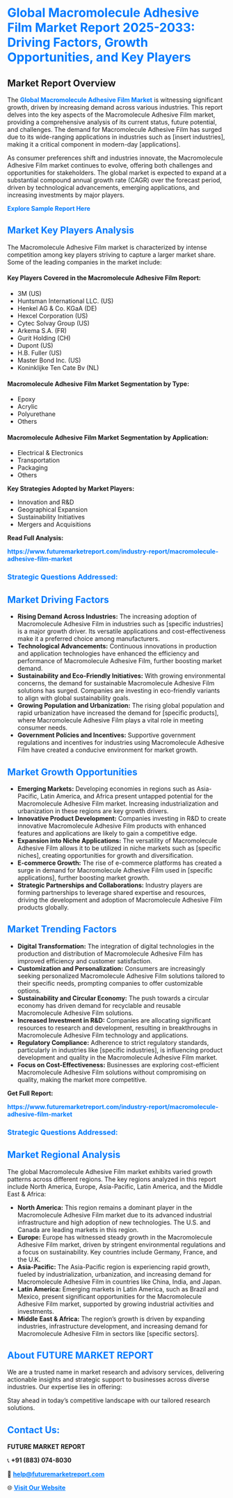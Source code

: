 <h1 style="color: #007BFF;">Global Macromolecule Adhesive Film Market Report 2025-2033: Driving Factors, Growth Opportunities, and Key Players</h1>

<section id="overview">
<h2>Market Report Overview</h2>
<p>The <a href="https://www.futuremarketreport.com/industry-report/macromolecule-adhesive-film-market" style="color: #007BFF; text-decoration: none;"><strong>Global Macromolecule Adhesive Film Market</strong></a> is witnessing significant growth, driven by increasing demand across various industries. This report delves into the key aspects of the Macromolecule Adhesive Film market, providing a comprehensive analysis of its current status, future potential, and challenges. The demand for Macromolecule Adhesive Film has surged due to its wide-ranging applications in industries such as [insert industries], making it a critical component in modern-day [applications].</p>
<p>As consumer preferences shift and industries innovate, the Macromolecule Adhesive Film market continues to evolve, offering both challenges and opportunities for stakeholders. The global market is expected to expand at a substantial compound annual growth rate (CAGR) over the forecast period, driven by technological advancements, emerging applications, and increasing investments by major players.</p>
</section>

<section id="overview">
<p><a href="https://www.futuremarketreport.com/request-sample/reportId=57657" style="color: #007BFF; text-decoration: none;"><strong>Explore Sample Report Here</strong></a></p>
</section>

<section id="key-players">
<h2 style="color: #007BFF;">Market Key Players Analysis</h2>
<p>The Macromolecule Adhesive Film market is characterized by intense competition among key players striving to capture a larger market share. Some of the leading companies in the market include:</p>
<h4>Key Players Covered in the Macromolecule Adhesive Film Report:</h4>
<ul><li>3M (US)</li><li>Huntsman International LLC. (US)</li><li>Henkel AG &amp; Co. KGaA (DE)</li><li>Hexcel Corporation (US)</li><li>Cytec Solvay Group (US)</li><li>Arkema S.A. (FR)</li><li>Gurit Holding (CH)</li><li>Dupont (US)</li><li>H.B. Fuller (US)</li><li>Master Bond Inc. (US)</li><li>Koninklijke Ten Cate Bv (NL)</li></ul>
<h4>Macromolecule Adhesive Film Market Segmentation by Type:</h4>
<ul><li>Epoxy</li><li>Acrylic</li><li>Polyurethane</li><li>Others</li></ul>

<h4>Macromolecule Adhesive Film Market Segmentation by Application:</h4>
<ul><li>Electrical &amp; Electronics</li><li>Transportation</li><li>Packaging</li><li>Others</li></ul>
<p><strong>Key Strategies Adopted by Market Players:</strong></p>
<ul>
<li>Innovation and R&D</li>
<li>Geographical Expansion</li>
<li>Sustainability Initiatives</li>
<li>Mergers and Acquisitions</li>
</ul>
</section>

<section>
<p><strong>Read Full Analysis: </strong></p><a href="https://www.futuremarketreport.com/industry-report/macromolecule-adhesive-film-market" style="color: #007BFF; text-decoration: none;"><strong>https://www.futuremarketreport.com/industry-report/macromolecule-adhesive-film-market</strong></a>
<h3 style="color: #007BFF;">Strategic Questions Addressed:</h3>
</section>

<section id="driving-factors">
<h2 style="color: #007BFF;">Market Driving Factors</h2>
<ul>
<li><strong>Rising Demand Across Industries:</strong> The increasing adoption of Macromolecule Adhesive Film in industries such as [specific industries] is a major growth driver. Its versatile applications and cost-effectiveness make it a preferred choice among manufacturers.</li>
<li><strong>Technological Advancements:</strong> Continuous innovations in production and application technologies have enhanced the efficiency and performance of Macromolecule Adhesive Film, further boosting market demand.</li>
<li><strong>Sustainability and Eco-Friendly Initiatives:</strong> With growing environmental concerns, the demand for sustainable Macromolecule Adhesive Film solutions has surged. Companies are investing in eco-friendly variants to align with global sustainability goals.</li>
<li><strong>Growing Population and Urbanization:</strong> The rising global population and rapid urbanization have increased the demand for [specific products], where Macromolecule Adhesive Film plays a vital role in meeting consumer needs.</li>
<li><strong>Government Policies and Incentives:</strong> Supportive government regulations and incentives for industries using Macromolecule Adhesive Film have created a conducive environment for market growth.</li>
</ul>
</section>

<section id="growth-opportunities">
<h2 style="color: #007BFF;">Market Growth Opportunities</h2>
<ul>
<li><strong>Emerging Markets:</strong> Developing economies in regions such as Asia-Pacific, Latin America, and Africa present untapped potential for the Macromolecule Adhesive Film market. Increasing industrialization and urbanization in these regions are key growth drivers.</li>
<li><strong>Innovative Product Development:</strong> Companies investing in R&D to create innovative Macromolecule Adhesive Film products with enhanced features and applications are likely to gain a competitive edge.</li>
<li><strong>Expansion into Niche Applications:</strong> The versatility of Macromolecule Adhesive Film allows it to be utilized in niche markets such as [specific niches], creating opportunities for growth and diversification.</li>
<li><strong>E-commerce Growth:</strong> The rise of e-commerce platforms has created a surge in demand for Macromolecule Adhesive Film used in [specific applications], further boosting market growth.</li>
<li><strong>Strategic Partnerships and Collaborations:</strong> Industry players are forming partnerships to leverage shared expertise and resources, driving the development and adoption of Macromolecule Adhesive Film products globally.</li>
</ul>
</section>

<section id="trending-factors">
<h2 style="color: #007BFF;">Market Trending Factors</h2>
<ul>
<li><strong>Digital Transformation:</strong> The integration of digital technologies in the production and distribution of Macromolecule Adhesive Film has improved efficiency and customer satisfaction.</li>
<li><strong>Customization and Personalization:</strong> Consumers are increasingly seeking personalized Macromolecule Adhesive Film solutions tailored to their specific needs, prompting companies to offer customizable options.</li>
<li><strong>Sustainability and Circular Economy:</strong> The push towards a circular economy has driven demand for recyclable and reusable Macromolecule Adhesive Film solutions.</li>
<li><strong>Increased Investment in R&D:</strong> Companies are allocating significant resources to research and development, resulting in breakthroughs in Macromolecule Adhesive Film technology and applications.</li>
<li><strong>Regulatory Compliance:</strong> Adherence to strict regulatory standards, particularly in industries like [specific industries], is influencing product development and quality in the Macromolecule Adhesive Film market.</li>
<li><strong>Focus on Cost-Effectiveness:</strong> Businesses are exploring cost-efficient Macromolecule Adhesive Film solutions without compromising on quality, making the market more competitive.</li>
</ul>
</section>

<section>
<p><strong>Get Full Report: </strong></p><a href="https://www.futuremarketreport.com/industry-report/macromolecule-adhesive-film-market" style="color: #007BFF; text-decoration: none;"><strong>https://www.futuremarketreport.com/industry-report/macromolecule-adhesive-film-market</strong></a>
<h3 style="color: #007BFF;">Strategic Questions Addressed:</h3>
</section>


<section id="regional-analysis">
<h2 style="color: #007BFF;">Market Regional Analysis</h2>
<p>The global Macromolecule Adhesive Film market exhibits varied growth patterns across different regions. The key regions analyzed in this report include North America, Europe, Asia-Pacific, Latin America, and the Middle East & Africa:</p>
<ul>
<li><strong>North America:</strong> This region remains a dominant player in the Macromolecule Adhesive Film market due to its advanced industrial infrastructure and high adoption of new technologies. The U.S. and Canada are leading markets in this region.</li>
<li><strong>Europe:</strong> Europe has witnessed steady growth in the Macromolecule Adhesive Film market, driven by stringent environmental regulations and a focus on sustainability. Key countries include Germany, France, and the U.K.</li>
<li><strong>Asia-Pacific:</strong> The Asia-Pacific region is experiencing rapid growth, fueled by industrialization, urbanization, and increasing demand for Macromolecule Adhesive Film in countries like China, India, and Japan.</li>
<li><strong>Latin America:</strong> Emerging markets in Latin America, such as Brazil and Mexico, present significant opportunities for the Macromolecule Adhesive Film market, supported by growing industrial activities and investments.</li>
<li><strong>Middle East & Africa:</strong> The region’s growth is driven by expanding industries, infrastructure development, and increasing demand for Macromolecule Adhesive Film in sectors like [specific sectors].</li>
</ul>
</section>

<footer>
<h2 style="color: #007BFF;">About FUTURE MARKET REPORT</h2>
<p>We are a trusted name in market research and advisory services, delivering actionable insights and strategic support to businesses across diverse industries. Our expertise lies in offering:</p>

<p>Stay ahead in today’s competitive landscape with our tailored research solutions.</p>

<h2 style="color: #007BFF;">Contact Us:</h2>
<p><strong>FUTURE MARKET REPORT</strong></p>
<p>📞 <strong>+91 (883) 074-8030</strong></p>
<p>📧 <strong><a href="mailto:help@futuremarketreport.com" style="color: #007BFF;">help@futuremarketreport.com</a></strong></p>
<p>🌐 <strong><a href="https://www.futuremarketreport.com/" style="color: #007BFF;">Visit Our Website</a></strong></p>
</footer>